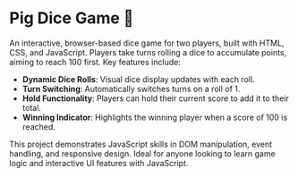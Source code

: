 # Pig Dice Game 🎲

An interactive, browser-based dice game for two players, built with HTML, CSS, and JavaScript. Players take turns rolling a dice to accumulate points, aiming to reach 100 first. Key features include:

- **Dynamic Dice Rolls**: Visual dice display updates with each roll.
- **Turn Switching**: Automatically switches turns on a roll of 1.
- **Hold Functionality**: Players can hold their current score to add it to their total.
- **Winning Indicator**: Highlights the winning player when a score of 100 is reached.

This project demonstrates JavaScript skills in DOM manipulation, event handling, and responsive design. Ideal for anyone looking to learn game logic and interactive UI features with JavaScript.
